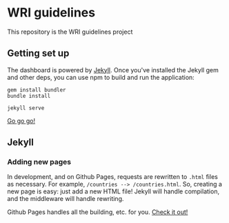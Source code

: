 # WRI guidelines
This repository is the WRI guidelines project

## Getting set up

The dashboard is powered by
[Jekyll](https://upload.wikimedia.org/wikipedia/commons/7/78/Dr_Jekyll_and_Mr_Hyde_poster_edit2.jpg).
Once you've installed the Jekyll gem and other deps, you can use npm to
build and run the application:

```
gem install bundler
bundle install

jekyll serve
```

[Go go go!](http://localhost:4000/wri-guidelines)

## Jekyll

### Adding new pages

In development, and on Github Pages, requests are rewritten to `.html`
files as necessary. For example, `/countries --> /countries.html`. So,
creating a new page is easy: just add a new HTML file! Jekyll will
handle compilation, and the middleware will handle rewriting.


Github Pages handles all the building, etc. for you. [Check it
out!](http://vizzuality.github.io/wri-guidelines)


